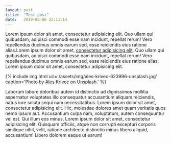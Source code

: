 ```yaml
---
layout: post
title:  "Test post"
date:   2019-06-06 22:11:14
---
```


Lorem ipsum dolor sit amet, consectetur adipisicing elit. Quo ullam qui quibusdam, adipisci commodi esse nam incidunt, repellat rerum! Vero repellendus ducimus omnis earum sed, esse reiciendis eius ratione alias.Lorem ipsum dolor sit amet, <a href="">consectetur adipisicing elit</a>. Quo ullam qui quibusdam, adipisci commodi esse nam incidunt, repellat rerum! Vero repellendus ducimus omnis earum sed, esse reiciendis eius ratione alias. Lorem ipsum dolor sit amet, consectetur adipisicing elit.

<!-- <div class="img">
	<img src="{% link /assets/img/ales-krivec-623996-unsplash.jpg %}" alt="Photo by Ales Krivec on Unsplash">
	<p class="caption">Photo by <a href="https://unsplash.com/@aleskrivec" target="_blank">Ales Krivec</a> on Unsplash.</p>
</div> -->

{% include img.html url='/assets/img/ales-krivec-623996-unsplash.jpg' caption='Photo by <a href="https://unsplash.com/@aleskrivec" target="_blank">Ales Krivec</a> on Unsplash.' %}

Laborum labore doloribus autem id distinctio ad dignissimos mollitia aspernatur voluptates illo consequatur accusantium aliquam reiciendis, natus iure soluta sequi nam necessitatibus. Lorem ipsum dolor sit amet, consectetur adipisicing elit. Hic, molestiae dolores amet quam veritatis quos nemo ipsum aut. Accusantium culpa nam, voluptatum, autem consequuntur vel est. Qui illum eos minus. Lorem ipsum dolor sit amet, consectetur adipisicing elit. Quisquam officiis, atque non corrupti excepturi corporis similique nihil, velit, ratione architecto distinctio minus libero aliquid, accusantium! Libero dolorem eaque ut earum!
